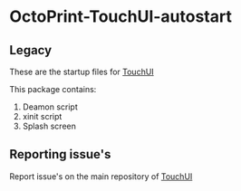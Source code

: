 # OctoPrint-TouchUI-autostart

## Legacy

These are the startup files for [TouchUI](https://github.com/BillyBlaze/OctoPrint-TouchUI)

This package contains:
 1. Deamon script
 1. xinit script
 1. Splash screen 
 
## Reporting issue's
 
Report issue's on the main repository of [TouchUI](https://github.com/BillyBlaze/OctoPrint-TouchUI)